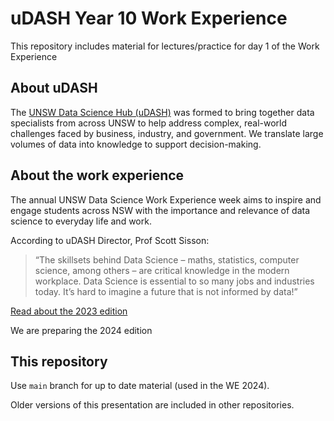 # uDASH Year 10 Work Experience

This repository includes material for lectures/practice for day 1 of the Work Experience

## About uDASH

The [UNSW Data Science Hub (uDASH)](https://www.unsw.edu.au/research/udash) was formed to bring together data specialists from across UNSW to help address complex, real-world challenges faced by business, industry, and government. We translate large volumes of data into knowledge to support decision-making.

## About the work experience

The annual UNSW Data Science Work Experience week aims to inspire and engage students across NSW with the importance and relevance of data science to everyday life and work.

According to uDASH Director, Prof Scott Sisson:

> “The skillsets behind Data Science – maths, statistics, computer science, among others – are critical knowledge in the modern workplace. Data Science is essential to so many jobs and industries today. It’s hard to imagine a future that is not informed by data!”

[Read about the 2023 edition](https://www.unsw.edu.au/news/2024/05/2023-unsw-data-science-work-experience-week)

We are preparing the 2024 edition

## This repository

Use `main` branch for up to date material (used in the WE 2024).

Older versions of this presentation are included in other repositories.



  
